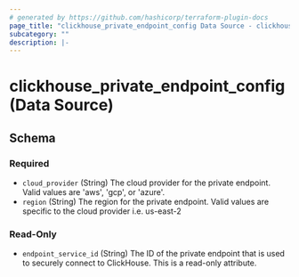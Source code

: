 ```yaml
---
# generated by https://github.com/hashicorp/terraform-plugin-docs
page_title: "clickhouse_private_endpoint_config Data Source - clickhouse"
subcategory: ""
description: |-
---
```


# clickhouse_private_endpoint_config (Data Source)

<!-- schema generated by tfplugindocs -->

## Schema

### Required

- `cloud_provider` (String) The cloud provider for the private endpoint. Valid values are 'aws', 'gcp', or 'azure'.
- `region` (String) The region for the private endpoint. Valid values are specific to the cloud provider i.e. us-east-2

### Read-Only

- `endpoint_service_id` (String) The ID of the private endpoint that is used to securely connect to ClickHouse. This is a read-only attribute.
